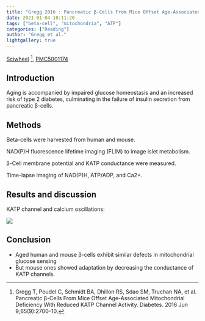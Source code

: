 ```yaml
---
title: "Gregg 2016 : Pancreatic β-Cells From Mice Offset Age-Associated Mitochondrial Deficiency With Reduced KATP Channel Activity"
date: 2021-01-04 18:11:20
tags: ["beta-cell", "mitochondria", "ATP"]
categories: ["Reading"]
author: "Gregg et al."
lightgallery: true
---
```


[^1]: Gregg T, Poudel C, Schmidt BA, Dhillon RS, Sdao SM, Truchan NA, et al. Pancreatic β-Cells From Mice Offset Age-Associated Mitochondrial Deficiency With Reduced KATP Channel Activity. Diabetes. 2016 Jun 9;65(9):2700–10.

[Sciwheel](https://sciwheel.com/work/#/items/6706100/) [^1], [PMC5001174](http://www.ncbi.nlm.nih.gov/pmc/articles/PMC5001174)

<!--more-->

## Introduction

Aging is accompanied by impaired glucose homeostasis and an increased risk of type 2 diabetes, culminating in the failure of insulin secretion from pancreatic β-cells.

## Methods

Beta-cells were harvested from human and mouse.

NAD(P)H fluorescence lifetime imaging (FLIM) to image islet metabolism.

β-Cell membrane potential and KATP conductance were measured.

Time-lapse Imaging of NAD(P)H, ATP/ADP, and Ca2+.

## Results and discussion

KATP channel and calcium oscillations:

![](https://user-images.githubusercontent.com/40054455/103525678-9bd14980-4eba-11eb-80d2-3710f527e3c3.png)


## Conclusion

- Aged human and mouse β-cells exhibit similar defects in mitochondrial glucose sensing
- But mouse ones showed adaptation by decreasing the conductance of KATP channels.
